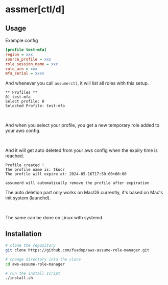 # assmer[ctl/d]

## Usage

Example config

```ini
[profile test-mfa]
region = xxx
source_profile = xxx
role_session_name = xxx
role_arn = xxx
mfa_serial = xxxx
```

And whenever you call `assumerctl`, it will list all roles with this setup.

```
** Profiles **
0) test-mfa
Select profile: 0
Selected Profile: test-mfa
```

<br/>

And when you select your profile, you get a new temporary role added to your aws config.

<br/>

And it will get auto deleted from your aws config when the expiry time is reached.

```
Profile created !
The profile name is: tkucr
The profile will expire at: 2024-05-16T17:50:00+00:00

assumerd will automatically remove the profile after expiration
```


The auto deletion part only works on MacOS currently, it's based on Mac's init system (launchd).

<br/>

The same can be done on Linux with systemd.

## Installation

```bash
# clone the repository
git clone https://github.com/fuadop/aws-assume-role-manager.git

# change directory into the clone
cd aws-assume-role-manager

# run the install script
./install.sh
```
